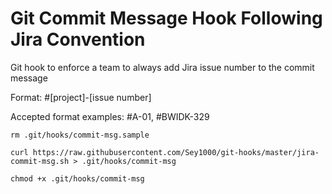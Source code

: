 # Git Commit Message Hook Following Jira Convention

Git hook to enforce a team to always add Jira issue number to the commit message

Format: #[project]-[issue number]

Accepted format examples: #A-01, #BWIDK-329

```
rm .git/hooks/commit-msg.sample

curl https://raw.githubusercontent.com/Sey1000/git-hooks/master/jira-commit-msg.sh > .git/hooks/commit-msg

chmod +x .git/hooks/commit-msg

```

